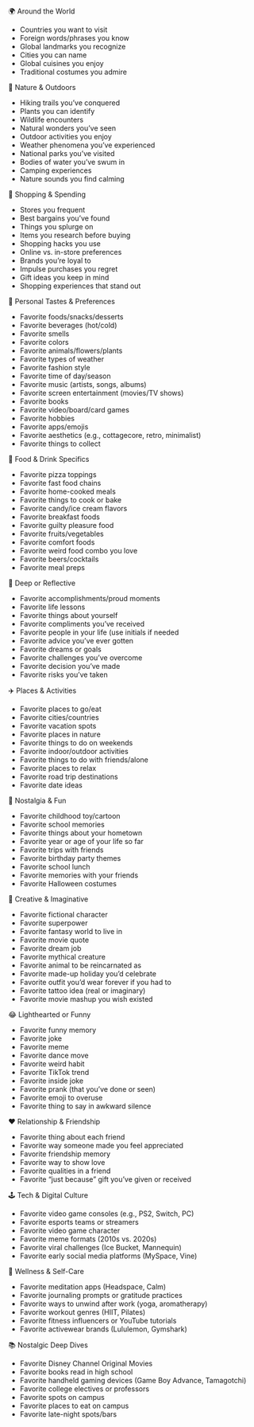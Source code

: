 🌍 Around the World
* Countries you want to visit
* Foreign words/phrases you know
* Global landmarks you recognize
* Cities you can name
* Global cuisines you enjoy
* Traditional costumes you admire

🌿 Nature & Outdoors
* Hiking trails you’ve conquered
* Plants you can identify
* Wildlife encounters
* Natural wonders you’ve seen
* Outdoor activities you enjoy
* Weather phenomena you’ve experienced
* National parks you’ve visited
* Bodies of water you’ve swum in
* Camping experiences
* Nature sounds you find calming

🛒 Shopping & Spending
* Stores you frequent
* Best bargains you’ve found
* Things you splurge on
* Items you research before buying
* Shopping hacks you use
* Online vs. in-store preferences
* Brands you’re loyal to
* Impulse purchases you regret
* Gift ideas you keep in mind
* Shopping experiences that stand out

🎨 Personal Tastes & Preferences
* Favorite foods/snacks/desserts
* Favorite beverages (hot/cold)
* Favorite smells
* Favorite colors
* Favorite animals/flowers/plants
* Favorite types of weather
* Favorite fashion style
* Favorite time of day/season
* Favorite music (artists, songs, albums)
* Favorite screen entertainment (movies/TV shows)
* Favorite books
* Favorite video/board/card games
* Favorite hobbies
* Favorite apps/emojis
* Favorite aesthetics (e.g., cottagecore, retro, minimalist)
* Favorite things to collect

🍔 Food & Drink Specifics
* Favorite pizza toppings
* Favorite fast food chains
* Favorite home-cooked meals
* Favorite things to cook or bake
* Favorite candy/ice cream flavors
* Favorite breakfast foods
* Favorite guilty pleasure food
* Favorite fruits/vegetables
* Favorite comfort foods
* Favorite weird food combo you love
* Favorite beers/cocktails
* Favorite meal preps

🧠 Deep or Reflective
* Favorite accomplishments/proud moments
* Favorite life lessons
* Favorite things about yourself
* Favorite compliments you’ve received
* Favorite people in your life (use initials if needed
* Favorite advice you’ve ever gotten
* Favorite dreams or goals
* Favorite challenges you’ve overcome
* Favorite decision you’ve made
* Favorite risks you’ve taken

✈️ Places & Activities
* Favorite places to go/eat
* Favorite cities/countries
* Favorite vacation spots
* Favorite places in nature
* Favorite things to do on weekends
* Favorite indoor/outdoor activities
* Favorite things to do with friends/alone
* Favorite places to relax
* Favorite road trip destinations
* Favorite date ideas

🧒 Nostalgia & Fun
* Favorite childhood toy/cartoon
* Favorite school memories
* Favorite things about your hometown
* Favorite year or age of your life so far
* Favorite trips with friends
* Favorite birthday party themes
* Favorite school lunch
* Favorite memories with your friends
* Favorite Halloween costumes

🧙 Creative & Imaginative
* Favorite fictional character
* Favorite superpower
* Favorite fantasy world to live in
* Favorite movie quote
* Favorite dream job
* Favorite mythical creature
* Favorite animal to be reincarnated as
* Favorite made-up holiday you’d celebrate
* Favorite outfit you’d wear forever if you had to
* Favorite tattoo idea (real or imaginary)
* Favorite movie mashup you wish existed

😂 Lighthearted or Funny
* Favorite funny memory
* Favorite joke
* Favorite meme
* Favorite dance move
* Favorite weird habit
* Favorite TikTok trend
* Favorite inside joke
* Favorite prank (that you’ve done or seen)
* Favorite emoji to overuse
* Favorite thing to say in awkward silence

❤️ Relationship & Friendship
* Favorite thing about each friend
* Favorite way someone made you feel appreciated
* Favorite friendship memory
* Favorite way to show love
* Favorite qualities in a friend
* Favorite “just because” gift you’ve given or received

🕹️ Tech & Digital Culture
* Favorite video game consoles (e.g., PS2, Switch, PC)
* Favorite esports teams or streamers
* Favorite video game character
* Favorite meme formats (2010s vs. 2020s)
* Favorite viral challenges (Ice Bucket, Mannequin)
* Favorite early social media platforms (MySpace, Vine)

🧘 Wellness & Self-Care
* Favorite meditation apps (Headspace, Calm)
* Favorite journaling prompts or gratitude practices
* Favorite ways to unwind after work (yoga, aromatherapy)
* Favorite workout genres (HIIT, Pilates)
* Favorite fitness influencers or YouTube tutorials
* Favorite activewear brands (Lululemon, Gymshark)

📚 Nostalgic Deep Dives
* Favorite Disney Channel Original Movies
* Favorite books read in high school
* Favorite handheld gaming devices (Game Boy Advance, Tamagotchi)
* Favorite college electives or professors
* Favorite spots on campus
* Favorite places to eat on campus
* Favorite late-night spots/bars
